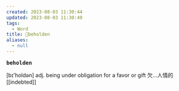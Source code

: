 ```yaml
---
created: 2023-08-03 11:30:44
updated: 2023-08-03 11:30:49
tags:
  - Word
title: 📖beholden
aliases:
  - null
---
```


<pre><strong>beholden</strong></pre>
[bɪ'holdən]
adj. being under obligation for a favor or gift ⽋…⼈情的
[[indebted]]
